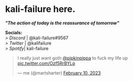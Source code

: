 # <b>kali-failure here.</b>
<b><i>"The action of today is the reassurance of tomorrow"</i></b>
<!-- Socials-->


<b>Socials:</b><br>
<i>> Discord</i> | @kali-failure#9567<br>
<i>> Twitter</i> | @kalifailure<br>
<i>> Spotify</i>| kali-failure<br>
<blockquote class="twitter-tweet"><p lang="en" dir="ltr">I really just want goth <a href="https://twitter.com/pipkinpippa?ref_src=twsrc%5Etfw">@pipkinpippa</a> to fuck my life up <a href="https://t.co/Ozf5RrBYLp">pic.twitter.com/Ozf5RrBYLp</a></p>&mdash; me (@martsharter) <a href="https://twitter.com/martsharter/status/1624164587367981076?ref_src=twsrc%5Etfw">February 10, 2023</a></blockquote> 
